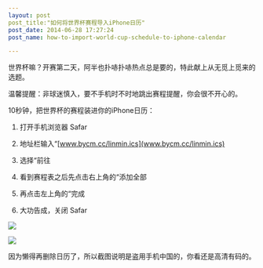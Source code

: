 ```yaml
---
layout: post
post_title:"如何将世界杯赛程导入iPhone日历"
post_date: 2014-06-28 17:27:24
post_name: how-to-import-world-cup-schedule-to-iphone-calendar

---
```



世界杯嘛？开赛第二天，阿半也扑哧扑哧热点总是要的，特此献上从无觅上觅来的选题。

温馨提醒：非球迷慎入，要不手机时不时地跳出赛程提醒，你会很不开心的。

10秒钟，把世界杯的赛程装进你的iPhone日历：

1.  打开手机浏览器 Safar

2.  地址栏输入“[www.bycm.cc/linmin.ics](www.bycm.cc/linmin.ics)

3.  选择“前往

4.  看到赛程表之后先点击右上角的“添加全部

5.  再点击左上角的“完成

6.  大功告成，关闭 Safar

![](http://mmbiz.qpic.cn/mmbiz/z3T1vlHdIXicDSVdfKVb8Syx4MmoVjfabBkdLIAHqlpOb2WZukGRE7u6Wmguj83LLVqV2CcG2WXS9TwgeeHjI9A/0)

![](http://mmbiz.qpic.cn/mmbiz/z3T1vlHdIXicDSVdfKVb8Syx4MmoVjfabz5K2318ALC4NGTtPVHMNHkccSy0H5eRPBrIn7gZzk41IwVV9V2jaOQ/0)

因为懒得再删除日历了，所以截图说明是盗用手机中国的，你看还是高清有码的。

